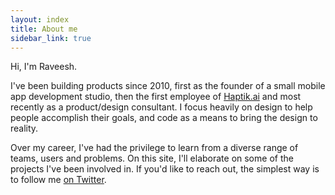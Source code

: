 ```yaml
---
layout: index
title: About me
sidebar_link: true
---
```

Hi, I'm Raveesh.

I've been building products since 2010, first as the founder of a small mobile app development studio, then the first employee of [Haptik.ai](https://haptik.ai) and most recently as a product/design consultant. I focus heavily on design to help people accomplish their goals, and code as a means to bring the design to reality.

Over my career, I've had the privilege to learn from a diverse range of teams, users and problems. On this site, I'll elaborate on some of the projects I've been involved in. If you'd like to reach out, the simplest way is to follow me [on Twitter](https://twitter.com/raveeshbhalla).